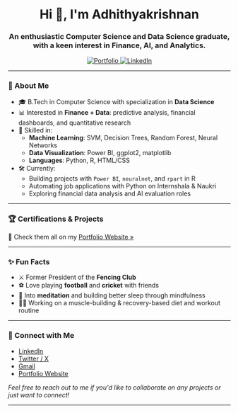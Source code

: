 <h1 align="center">Hi 👋, I'm Adhithyakrishnan</h1>
<h3 align="center">An enthusiastic Computer Science and Data Science graduate, with a keen interest in Finance, AI, and Analytics.</h3>

<p align="center">
  <a href="https://adhithyakrishnanmp-portfolio-website.vercel.app/" target="_blank">
    <img src="https://img.shields.io/badge/Portfolio-Visit-yellowgreen?style=for-the-badge&logo=vercel&logoColor=white" alt="Portfolio">
  </a>
  <a href="https://www.linkedin.com/in/adhithyakrishnan/" target="_blank">
    <img src="https://img.shields.io/badge/LinkedIn-Connect-blue?style=for-the-badge&logo=linkedin&logoColor=white" alt="LinkedIn">
  </a>
</p>

---

### 🧠 About Me

- 🎓 B.Tech in Computer Science with specialization in **Data Science**
- 📊 Interested in **Finance + Data**: predictive analysis, financial dashboards, and quantitative research
- 🧪 Skilled in:
  - **Machine Learning**: SVM, Decision Trees, Random Forest, Neural Networks
  - **Data Visualization**: Power BI, ggplot2, matplotlib
  - **Languages**: Python, R, HTML/CSS
- 🛠 Currently:
  - Building projects with `Power BI`, `neuralnet`, and `rpart` in R
  - Automating job applications with Python on Internshala & Naukri
  - Exploring financial data analysis and AI evaluation roles

---

### 🏆 Certifications & Projects
📌 Check them all on my [Portfolio Website »](https://adhithyakrishnanmp-portfolio-website.vercel.app/)

---

### ✨ Fun Facts
- ⚔️ Former President of the **Fencing Club**
- ⚽ Love playing **football** and **cricket** with friends
- 🧘 Into **meditation** and building better sleep through mindfulness
- 🏋️‍♂️ Working on a muscle-building & recovery-based diet and workout routine

---

### 💌 Connect with Me

- [LinkedIn](https://www.linkedin.com/in/adhithyakrishnan/)
- [Twitter / X](https://twitter.com/adhithyakris_)
- [Gmail](mailto:adhithyakrishnanmp@gmail.com)
- [Portfolio Website](https://adhithyakrishnanmp-portfolio-website.vercel.app/)

<em>Feel free to reach out to me if you'd like to collaborate on any projects or just want to connect!</em>

---
